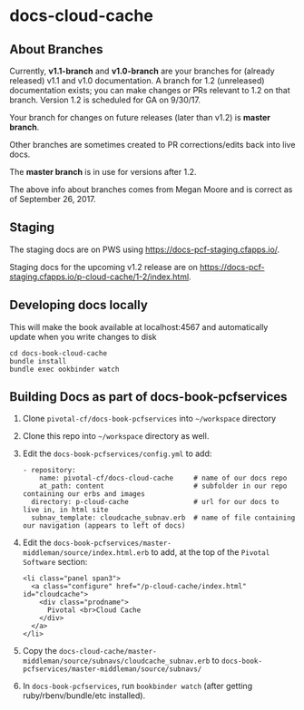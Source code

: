 # docs-cloud-cache

## About Branches 

Currently, **v1.1-branch** and **v1.0-branch** are your branches for (already released) v1.1 and v1.0 documentation. A branch for 1.2 (unreleased) documentation exists; you can make changes or PRs relevant to 1.2 on that branch. Version 1.2 is scheduled for GA on 9/30/17.

Your branch for changes on future releases (later than v1.2) is **master branch**.

Other branches are sometimes created to PR corrections/edits back into live docs.

The **master branch** is in use for versions after 1.2.

The above info about branches comes from Megan Moore and is correct as of September 26, 2017.

## Staging

The staging docs are on PWS using https://docs-pcf-staging.cfapps.io/.

Staging docs for the upcoming v1.2 release are on https://docs-pcf-staging.cfapps.io/p-cloud-cache/1-2/index.html.

## Developing docs locally

This will make the book available at localhost:4567 and automatically update when you write changes to disk

```
cd docs-book-cloud-cache
bundle install
bundle exec ookbinder watch

```

## Building Docs as part of docs-book-pcfservices

1. Clone `pivotal-cf/docs-book-pcfservices` into `~/workspace` directory
2. Clone this repo into `~/workspace` directory as well.
3. Edit the `docs-book-pcfservices/config.yml` to add:
 
    ```
    - repository:
        name: pivotal-cf/docs-cloud-cache     # name of our docs repo
        at_path: content                      # subfolder in our repo containing our erbs and images
      directory: p-cloud-cache                # url for our docs to live in, in html site
      subnav_template: cloudcache_subnav.erb  # name of file containing our navigation (appears to left of docs)
    ```
4. Edit the `docs-book-pcfservices/master-middleman/source/index.html.erb` to add, at the top of the `Pivotal Software` section:

    ```
    <li class="panel span3">
      <a class="configure" href="/p-cloud-cache/index.html" id="cloudcache">
        <div class="prodname">
          Pivotal <br>Cloud Cache
        </div>
      </a>
    </li>
    ```
5. Copy the `docs-cloud-cache/master-middleman/source/subnavs/cloudcache_subnav.erb` to `docs-book-pcfservices/master-middleman/source/subnavs/`
6. In `docs-book-pcfservices`, run `bookbinder watch` (after getting ruby/rbenv/bundle/etc installed).


